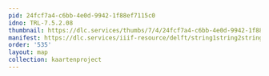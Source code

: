 ```yaml
---
pid: 24fcf7a4-c6bb-4e0d-9942-1f88ef7115c0
idno: TRL-7.5.2.08
thumbnail: https://dlc.services/thumbs/7/4/24fcf7a4-c6bb-4e0d-9942-1f88ef7115c0/full/400,339/0/default.jpg
manifest: https://dlc.services/iiif-resource/delft/string1string2string3/kaartenproject-2007/TRL-7.5.2.08
order: '535'
layout: map
collection: kaartenproject
---
```

